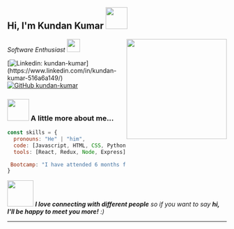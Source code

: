 <h2> Hi, I'm Kundan Kumar <img src="https://media.giphy.com/media/mGcNjsfWAjY5AEZNw6/giphy.gif" width="50"></h2>
<img align='right' src="https://media.giphy.com/media/ieyl9zmCjO4b4t6qoY/giphy.gif" width="230">
<p><em>Software Enthusiast </a><img src="https://media.giphy.com/media/WUlplcMpOCEmTGBtBW/giphy.gif" width="30"> 
</em></p>


[![Linkedin: kundan-kumar](https://img.shields.io/badge/kundankumar-blue?style=flat-square&logo=Linkedin&logoColor=white&link=[https://www.linkedin.com/in/thaianebraga/](https://www.linkedin.com/in/kundan-kumar-516a6a149/))](https://www.linkedin.com/in/kundan-kumar-516a6a149/)
[![GitHub kundan-kumar](https://img.shields.io/github/followers/thaiane?label=follow&style=social)](https://github.com/kundan2747)


### <img src="https://media.giphy.com/media/VgCDAzcKvsR6OM0uWg/giphy.gif" width="50"> A little more about me...  

```javascript
const skills = {
  pronouns: "He" | "him",
  code: [Javascript, HTML, CSS, Python, Java],
  tools: [React, Redux, Node, Express],

 Bootcamp: "I have attended 6 months full stack web development course offered by masai"
}
```

<img src="https://media.giphy.com/media/LnQjpWaON8nhr21vNW/giphy.gif" width="60"> <em><b>I love connecting with different people</b> so if you want to say <b>hi, I'll be happy to meet you more!</b> :)</em>

---
